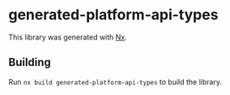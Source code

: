 # generated-platform-api-types

This library was generated with [Nx](https://nx.dev).

## Building

Run `nx build generated-platform-api-types` to build the library.
